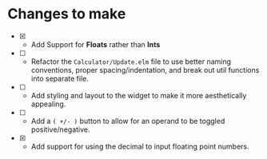 # Changes to make

* [X] - Add Support for **Floats** rather than **Ints**
* [ ] - Refactor the `Calculator/Update.elm` file to use better naming conventions, proper spacing/indentation, and break out util functions into separate file.
* [ ] - Add styling and layout to the widget to make it more aesthetically appealing.
* [ ] - Add a `( +/- )` button to allow for an operand to be toggled positive/negative.
* [X] - Add support for using the decimal to input floating point numbers.
